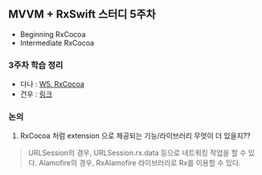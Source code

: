 ## MVVM + RxSwift 스터디 5주차 

- Beginning RxCocoa
- Intermediate RxCocoa

### 3주차 학습 정리
- 다나 : [W5. RxCocoa](https://jellysong.notion.site/W5-RxCocoa-590170add02443399ec7a8cf19d1701b)
- 건우 : [링크](https://rldd.tistory.com/category/iOS/RxSwift)

### 논의
1. RxCocoa 처럼 extension 으로 제공되는 기능/라이브러리 무엇이 더 있을지??
  > URLSession의 경우, URLSession.rx.data 등으로 네트워킹 작업을 할 수 있다.
  > Alamofire의 경우, RxAlamofire 라이브러리로 Rx를 이용할 수 있다.

